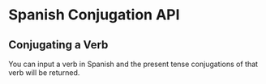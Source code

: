 # Spanish Conjugation API

## Conjugating a Verb
You can input a verb in Spanish and the present tense conjugations of that verb will be returned.
